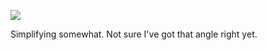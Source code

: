 ![](https://db-feed.s3.amazonaws.com/legacy/Screen_Shot_2017-06-29_at_5_13_12_PM-1498770869434.png)

Simplifying somewhat. Not sure I've got that angle right yet.

